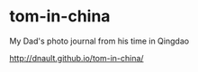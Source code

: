 # tom-in-china
My Dad's photo journal from his time in Qingdao

http://dnault.github.io/tom-in-china/

